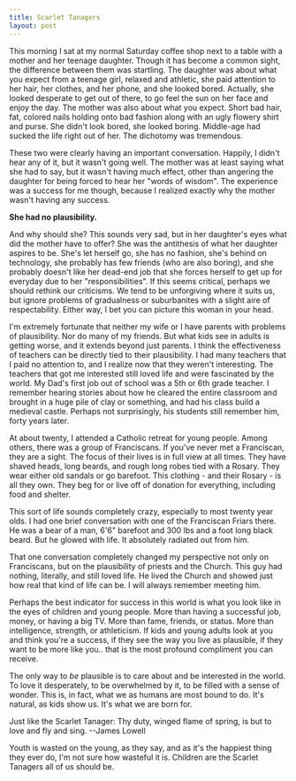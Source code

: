 ```yaml
---
title: Scarlet Tanagers
layout: post
---
```


This morning I sat at my normal Saturday coffee shop next to a table with a mother and her teenage daughter.  Though it has become a common sight, the difference between them was startling.  The daughter was about what you expect from a teenage girl, relaxed and athletic, she paid attention to her hair, her clothes, and her phone, and she looked bored.  Actually, she looked desperate to get out of there, to go feel the sun on her face and enjoy the day.  The mother was also about what you expect.  Short bad hair, fat, colored nails holding onto bad fashion along with an ugly flowery shirt and purse.  She didn't look bored, she looked boring.  Middle-age had sucked the life right out of her.  The dichotomy was tremendous.  

These two were clearly having an important conversation.  Happily, I didn't hear any of it, but it wasn't going well.  The mother was at least saying what she had to say, but it wasn't having much effect, other than angering the daughter for being forced to hear her "words of wisdom".  The experience was a success for me though, because I realized exactly why the mother wasn't having any success.

**She had no plausibility.**

And why should she?  This sounds very sad, but in her daughter's eyes what did the mother have to offer?  She was the antithesis of what her daughter aspires to be.  She's let herself go, she has no fashion, she's behind on technology, she probably has few friends (who are also boring), and she probably doesn't like her dead-end job that she forces herself to get up for everyday due to her "responsibilities".  If this seems critical, perhaps we should rethink our criticisms.  We tend to be unforgiving where it suits us, but ignore problems of gradualness or suburbanites with a slight aire of respectability.  Either way, I bet you can picture this woman in your head.  

I'm extremely fortunate that neither my wife or I have parents with problems of plausibility.  Nor do many of my friends.  But what kids see in adults is getting worse, and it extends beyond just parents.  I think the effectiveness of teachers can be directly tied to their plausibility.  I had many teachers that I paid no attention to, and I realize now that they weren't interesting.  The teachers that got me interested still loved life and were fascinated by the world.  My Dad's first job out of school was a 5th or 6th grade teacher.  I remember hearing stories about how he cleared the entire classroom and brought in a huge pile of clay or something, and had his class build a medieval castle.  Perhaps not surprisingly, his students still remember him, forty years later.

At about twenty, I attended a Catholic retreat for young people.  Among others, there was a group of Franciscans.  If you've never met a Franciscan, they are a sight.  The focus of their lives is in full view at all times.  They have shaved heads, long beards, and rough long robes tied with a Rosary.  They wear either old sandals or go barefoot.  This clothing - and their Rosary - is all they own.  They beg for or live off of donation for everything, including food and shelter.  

This sort of life sounds completely crazy, especially to most twenty year olds.  I had one brief conversation with one of the Franciscan Friars there.  He was a bear of a man, 6'6" barefoot and 300 lbs and a foot long black beard.  But he glowed with life.  It absolutely radiated out from him.  

That one conversation completely changed my perspective not only on Franciscans, but on the plausibility of priests and the Church.  This guy had nothing, literally, and still loved life.  He lived the Church and showed just how real that kind of life can be.  I will always remember meeting him.

Perhaps the best indicator for success in this world is what you look like in the eyes of children and young people.  More than having a successful job, money, or having a big TV.  More than fame, friends, or status.  More than intelligence, strength, or athleticism.  If kids and young adults look at you and think you're a success, if they see the way you live as plausible, if they want to be more like you.. that is the most profound compliment you can receive.

The only way to _be_ plausible is to care about and be interested in the world.  To love it desperately, to be overwhelmed by it, to be filled with a sense of wonder.  This is, in fact, what we as humans are most bound to do.  It's natural, as kids show us.  It's what we are born for.

Just like the Scarlet Tanager:
	Thy duty, winged flame of spring,
	is but to love and fly and sing.
	--James Lowell

Youth is wasted on the young, as they say, and as it's the happiest thing they ever do, I'm not sure how wasteful it is.  Children are the Scarlet Tanagers all of us should be.


